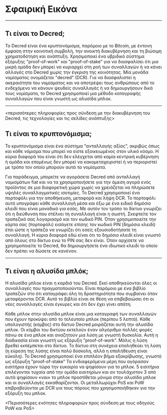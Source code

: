 # Σφαιρική Εικόνα

---

## <I class = "fa icon-decred_symbol"></i> Τι είναι το Decred;
Το Decred είναι ένα κρυπτονόμισμα, παρόμοιο με το Bitcoin, με έντονη έμφαση στην κοινοτική συμβολή, την ανοικτή διακυβέρνηση και τη βιώσιμη χρηματοδότηση και ανάπτυξη. Χρησιμοποιεί ένα υβριδικό σύστημα εξόρυξης "proof-of-work" και "proof-of-stake" για να διασφαλίσει ότι μια μικρή ομάδα δεν μπορεί να κυριαρχεί στη ροή των συναλλαγών ή να κάνει αλλαγές στο Decred χωρίς την έγκριση της κοινότητας. Μία μονάδα νομίσματος ονομάζεται "decred" (DCR). Για να διασφαλιστεί η ακεραιότητα του νομίσματος και να αποτρέψει τους ανθρώπους από το ενδεχόμενο να κάνουν ψευδείς συναλλαγές ή να δημιουργήσουν δικά τους νομίσματα, το Decred χρησιμοποιεί μια μέθοδο καταγραφής συναλλαγών που είναι γνωστή ως αλυσίδα μπλοκ.

---

<περισσότερες πληροφορίες προς σύνδεση με την διακυβέρνηση του Decred, τις τεχνολογίες και τις σελίδες ανάπτυξης>

## <I class = "fa icon-cryptocurrency fa-lg"></i> Τι είναι το κρυπτονόμισμα;
Το κρυπτονόμισμα είναι ένα σύστημα "ανταλλαγής αξίας", ακριβώς όπως και κάθε νόμισμα που μπορεί να είστε εξοικειωμένος στον υλικό κόσμο. Η κύρια διαφορά του είναι ότι δεν ελέγχεται από καμία κεντρική κυβέρνηση ή ομάδα και επομένως δεν μπορεί να κακομεταχειριστεί ή να περιοριστεί με τρόπο τον οποίο μπορούν αυτά τα νομίσματα.

Για παράδειγμα, μπορείτε να αγοράσετε Decred από ανταλλαγή νομισμάτων fiat και να τα χρησιμοποιήσετε για την άμεση αγορά ενός προϊόντος σε μια διαφορετική χώρα χωρίς να χρειάζεται να πληρώσετε υψηλές συναλλαγματικές ισοτιμίες.
Το Decred χρησιμοποιεί ένα πορτοφόλι για την αποθήκευση, μεταφορά και λήψη DCR. Το πορτοφόλι αυτό υπογράφει κάθε συναλλαγή μέσα και έξω με ένα ειδικό δημόσιο κλειδί που είναι μοναδικό για εσάς. Με αυτόν τον τρόπο το δίκτυο γνωρίζει ότι η διεύθυνση που στέλνει τη συναλλαγή είναι η σωστή. Σκεφτείτε τον τραπεζικό σας λογαριασμό και τον κωδικό PIN. Όταν χρησιμοποιείτε την κάρτα σας (πορτοφόλι) εισάγετε επίσης τον κωδικό PIN (δημόσιο κλειδί) έτσι ώστε η τράπεζα να γνωρίζει ότι εσείς εξουσιοδοτήσατε τη συναλλαγή. Η κύρια διαφορά εδώ είναι ότι το δημόσιο κλειδί είναι γνωστό από όλους στο δίκτυο ενώ το PIN σας δεν είναι. Όταν αρχίσετε να χρησιμοποιείτε το Decred, θα δημιουργήσετε ένα ιδιωτικό κλειδί το οποίο δεν πρέπει να δώσετε σε κανέναν.

---

## <I class = "fa icon-block fa-lg"></i> Τι είναι η αλυσίδα μπλόκ;
Η αλυσίδα μπλοκ είναι η καρδιά του Decred. Εκεί αποθηκεύονται όλες οι συναλλαγές που πραγματοποιούνται. Είναι παρόμοιο με ένα βιβλίο τραπεζών στο ότι καταγράφει όλη τη δραστηριότητα που συμβαίνει όταν μεταφέρονται DCR. Αυτό το βιβλίο είναι σε θέση να επιβεβαιώσει ότι οι νέες συναλλαγές είναι έγκυρες και ότι δεν έχει γίνει απάτη.

Κάθε μπλοκ στην αλυσίδα μπλοκ είναι μια καταγραφή των συναλλαγών που έχουν προκύψει από το τελευταίο μπλοκ (περίπου 5 λεπτά). Κάθε υπολογιστής (κόμβος) στο δίκτυο Decred μοιράζεται αυτή την αλυσίδα μπλοκ. Οι κόμβοι του δικτύου εκτελούν έναν αλγόριθμο πολλές φορές πάνω σε ένα μπλοκ και αναζητούν μια λύση με γνωστή δυσκολία. Αυτή η διαδικασία είναι γνωστή ως εξόρυξη "proof-of-work". Μόλις η λύση βρεθεί εκπέμπεται στο δίκτυο. Το δίκτυο στη συνέχεια επαληθεύει τη λύση (η εύρεση της λύσης είναι πολύ δύσκολη, αλλά η επαλήθευση είναι εύκολη). Το Decred χρησιμοποιεί ένα επιπλέον βήμα εξακρίβωσης, γνωστό ως εξόρυξη "proof-of-stake" Τα ενδιαφερόμενα μέρη που αγόρασαν εισιτήρια έχουν τώρα την ευκαιρία να ψηφίσουν για το μπλοκ. 5 εισιτήρια επιλέγονται τυχαία από την ομάδα εισιτηρίων και αν τουλάχιστον 3 από αυτά ψηφίσουν «ναι» το μπλοκ προστίθεται μόνιμα στην αλυσίδα μπλοκ και οι συναλλαγές εκκαθαρίζονται. Οι μεταλλωρύχοι PoS και PoW επιβραβεύονται με DCR για τους πόρους που χρησιμοποιήθηκαν για την εξόρυξη του μπλοκ.

<Περισσότερες ενότητες πληροφοριών προς σύνδεση με τους οδηγούς PoW και PoS>
